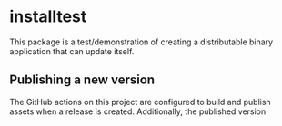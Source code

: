 # installtest

This package is a test/demonstration of creating a distributable binary application that can update itself.

## Publishing a new version

The GitHub actions on this project are configured to build and publish assets when a release is created. Additionally, the published version 
